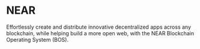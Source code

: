 # NEAR
Effortlessly create and distribute innovative decentralized apps across any blockchain, while helping build a more open web, with the NEAR Blockchain Operating System (BOS).
